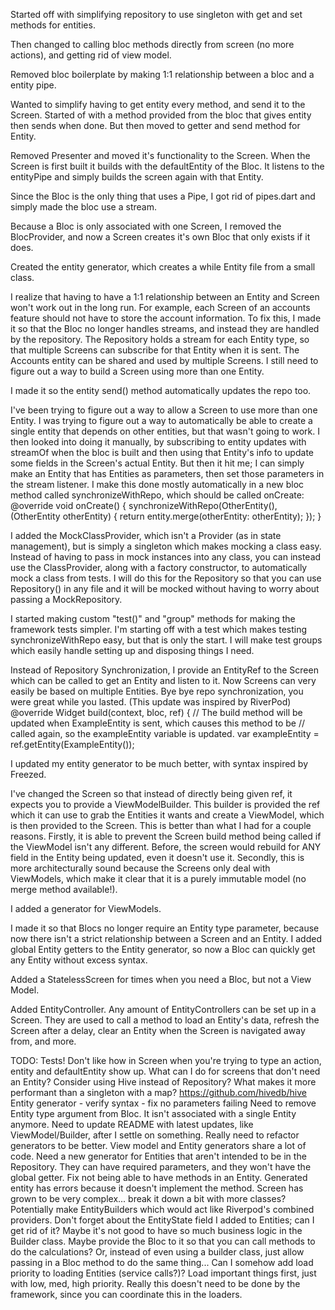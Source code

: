 Started off with simplifying repository to use singleton with get and set methods for entities.

Then changed to calling bloc methods directly from screen (no more actions), and getting rid of view
model.

Removed bloc boilerplate by making 1:1 relationship between a bloc and a entity pipe.

Wanted to simplify having to get entity every method, and send it to the Screen. Started of with
a method provided from the bloc that gives entity then sends when done. But then moved to getter and
send method for Entity.

Removed Presenter and moved it's functionality to the Screen. When the Screen is first built it
builds with the defaultEntity of the Bloc. It listens to the entityPipe and simply builds the screen
again with that Entity.

Since the Bloc is the only thing that uses a Pipe, I got rid of pipes.dart and simply made the bloc
use a stream.

Because a Bloc is only associated with one Screen, I removed the BlocProvider, and now a Screen
creates it's own Bloc that only exists if it does.

Created the entity generator, which creates a while Entity file from a small class.

I realize that having to have a 1:1 relationship between an Entity and Screen won't work out in the
long run. For example, each Screen of an accounts feature should not have to store the account
information. To fix this, I made it so that the Bloc no longer handles streams, and instead they
are handled by the repository. The Repository holds a stream for each Entity type, so that multiple
Screens can subscribe for that Entity when it is sent. The Accounts entity can be shared and used
by multiple Screens. I still need to figure out a way to build a Screen using more than one Entity.

I made it so the entity send() method automatically updates the repo too.

I've been trying to figure out a way to allow a Screen to use more than one Entity. I was trying to
figure out a way to automatically be able to create a single entity that depends on other entities,
but that wasn't going to work. I then looked into doing it manually, by subscribing to entity
updates with streamOf when the bloc is built and then using that Entity's info to update some fields
in the Screen's actual Entity. But then it hit me; I can simply make an Entity that has Entities as
parameters, then set those parameters in the stream listener. I make this done mostly automatically
in a new bloc method called synchronizeWithRepo, which should be called onCreate:
@override
void onCreate() {
  synchronizeWithRepo(OtherEntity(), (OtherEntity otherEntity) {
    return entity.merge(otherEntity: otherEntity);
  });
}

I added the MockClassProvider, which isn't a Provider (as in state management), but is simply a
singleton which makes mocking a class easy. Instead of having to pass in mock instances into any
class, you can instead use the ClassProvider, along with a factory constructor, to automatically
mock a class from tests. I will do this for the Repository so that you can use Repository() in any
file and it will be mocked without having to worry about passing a MockRepository.

I started making custom "test()" and "group" methods for making the framework tests simpler. I'm
starting off with a test which makes testing synchronizeWithRepo easy, but that is only the start.
I will make test groups which easily handle setting up and disposing things I need.

Instead of Repository Synchronization, I provide an EntityRef to the Screen which can be called to
get an Entity and listen to it. Now Screens can very easily be based on multiple Entities. Bye bye
repo synchronization, you were great while you lasted. (This update was inspired by RiverPod)
@override
  Widget build(context, bloc, ref) {
    // The build method will be updated when ExampleEntity is sent, which causes this method to be
    // called again, so the exampleEntity variable is updated.
    var exampleEntity = ref.getEntity(ExampleEntity());

I updated my entity generator to be much better, with syntax inspired by Freezed.

I've changed the Screen so that instead of directly being given ref, it expects you to provide a
ViewModelBuilder. This builder is provided the ref which it can use to grab the Entities it wants
and create a ViewModel, which is then provided to the Screen.
This is better than what I had for a couple reasons. Firstly, it is able to prevent the Screen build
method being called if the ViewModel isn't any different. Before, the screen would rebuild for ANY
field in the Entity being updated, even it doesn't use it.
Secondly, this is more architecturally sound because the Screens only deal with ViewModels, which
make it clear that it is a purely immutable model (no merge method available!).

I added a generator for ViewModels.

I made it so that Blocs no longer require an Entity type parameter, because now there isn't a
strict relationship between a Screen and an Entity. I added global Entity getters to the Entity
generator, so now a Bloc can quickly get any Entity without excess syntax.

Added a StatelessScreen for times when you need a Bloc, but not a View Model.

Added EntityController. Any amount of EntityControllers can be set up in a Screen. They are used to
call a method to load an Entity's data, refresh the Screen after a delay, clear an Entity when the
Screen is navigated away from, and more.

TODO:
Tests!
Don't like how in Screen when you're trying to type an action, entity and defaultEntity show up.
What can I do for screens that don't need an Entity?
Consider using Hive instead of Repository? What makes it more performant than a singleton with a map? https://github.com/hivedb/hive
Entity generator - verify syntax - fix no parameters failing
Need to remove Entity type argument from Bloc. It isn't associated with a single Entity anymore.
Need to update README with latest updates, like ViewModel/Builder, after I settle on something.
Really need to refactor generators to be better. View model and Entity generators share a lot of
code.
Need a new generator for Entities that aren't intended to be in the Repository. They can have
required parameters, and they won't have the global getter.
Fix not being able to have methods in an Entity. Generated entity has errors because it doesn't
implement the method.
Screen has grown to be very complex... break it down a bit with more classes?
Potentially make EntityBuilders which would act like Riverpod's combined providers.
Don't forget about the EntityState field I added to Entities; can I get rid of it?
Maybe it's not good to have so much business logic in the Builder class. Maybe provide the Bloc to
it so that you can call methods to do the calculations? Or, instead of even using a builder class,
just allow passing in a Bloc method to do the same thing...
Can I somehow add load priority to loading Entities (service calls?)? Load important things first,
just with low, med, high priority. Really this doesn't need to be done by the framework, since you
can coordinate this in the loaders.